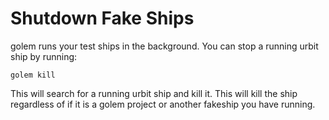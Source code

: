 # Shutdown Fake Ships

golem runs your test ships in the background. You can stop a running urbit ship by running:
```
golem kill
```
This will search for a running urbit ship and kill it. This will kill the ship regardless of if it is a golem project or another fakeship you have running.
